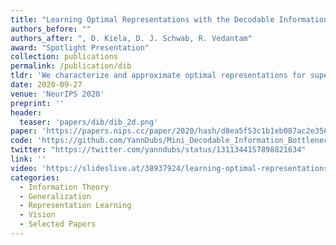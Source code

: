 ```yaml
---
title: "Learning Optimal Representations with the Decodable Information Bottleneck"
authors_before: ""
authors_after: ", D. Kiela, D. J. Schwab, R. Vedantam"
award: "Spotlight Presentation"
collection: publications
permalink: /publication/dib
tldr: 'We characterize and approximate optimal representations for supervised learning.'
date: 2020-09-27
venue: 'NeurIPS 2020'
preprint: ''
header: 
  teaser: 'papers/dib/dib_2d.png'
paper: 'https://papers.nips.cc/paper/2020/hash/d8ea5f53c1b1eb087ac2e356253395d8-Abstract.html'
code: 'https://github.com/YannDubs/Mini_Decodable_Information_Bottleneck' 
twitter: "https://twitter.com/yanndubs/status/1311344157898821634"
link: ''
video: 'https://slideslive.at/38937924/learning-optimal-representations-with-the-decodable-information-bottleneck?ref=search'
categories:
  - Information Theory
  - Generalization
  - Representation Learning
  - Vision
  - Selected Papers 
---
```

